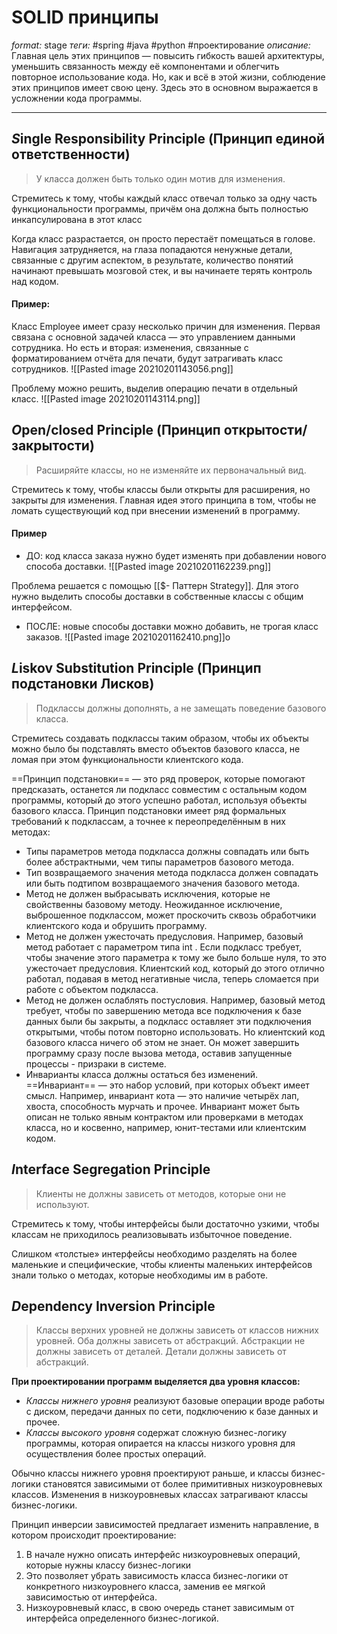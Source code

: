 # SOLID принципы
*format:* stage
*теги:* #spring #java #python #проектирование 
*описание:* Главная цель этих принципов — повысить гибкость вашей архитектуры, уменьшить связанность между её компонентами и облегчить повторное использование кода. Но, как и всё в этой жизни, соблюдение этих принципов имеет свою цену. Здесь это в основном выражается в усложнении кода программы.

---
## *S*ingle Responsibility Principle (Принцип единой ответственности)
>У класса должен быть только один мотив для изменения.

Стремитесь к тому, чтобы каждый класс отвечал только за одну часть функциональности программы, причём она
должна быть полностью инкапсулирована в этот класс

Когда класс разрастается, он просто перестаёт помещаться в голове. Навигация затрудняется, на глаза попадаются ненужные детали, связанные с другим аспектом, в результате, количество понятий начинают превышать мозговой стек, и вы начинаете терять контроль над кодом.

#### Пример:
Класс Employee имеет сразу несколько причин для изменения. Первая связана с основной задачей класса — это управлением данными сотрудника. Но есть и вторая: изменения, связанные с форматированием отчёта для
печати, будут затрагивать класс сотрудников.
![[Pasted image 20210201143056.png]]

Проблему можно решить, выделив операцию печати в отдельный класс.
![[Pasted image 20210201143114.png]]

## *O*pen/closed Principle (Принцип открытости/закрытости)
> Расширяйте классы, но не изменяйте их первоначальный вид.

Стремитесь к тому, чтобы классы были открыты для расширения, но закрыты для изменения. Главная идея этого принципа в том, чтобы не ломать существующий код при внесении изменений в программу.

#### Пример
- ДО: код класса заказа нужно будет изменять при добавлении нового способа доставки. ![[Pasted image 20210201162239.png]]

Проблема решается с помощью [[$- Паттерн Strategy]]. Для этого нужно выделить способы доставки в собственные классы с общим интерфейсом.
- ПОСЛЕ: новые способы доставки можно добавить, не трогая класс заказов. ![[Pasted image 20210201162410.png]]о

## *L*iskov Substitution Principle (Принцип подстановки Лисков)
> Подклассы должны дополнять, а не замещать поведение базового класса.

Стремитесь создавать подклассы таким образом, чтобы их объекты можно было бы подставлять вместо объектов базового класса, не ломая при этом функциональности клиентского кода.

==Принцип подстановки== — это ряд проверок, которые помогают предсказать, останется ли подкласс совместим с остальным кодом программы, который до этого успешно работал, используя объекты базового класса. Принцип подстановки имеет ряд формальных требований к подклассам, а точнее к переопределённым в них методах:
- Типы параметров метода подкласса должны совпадать или быть более абстрактными, чем типы параметров базового метода.
- Тип возвращаемого значения метода подкласса должен совпадать или быть подтипом возвращаемого значения базового метода. 
- Метод не должен выбрасывать исключения, которые не свойственны базовому методу. Неожиданное исключение, выброшенное подклассом, может проскочить сквозь обработчики клиентского кода и обрушить программу.
- Метод не должен ужесточать предусловия. Например, базовый метод работает с параметром типа int . Если подкласс требует, чтобы значение этого параметра к тому же было больше нуля, то это ужесточает предусловия. Клиентский код, который до этого отлично работал, подавая в метод негативные числа, теперь сломается при работе с объектом подкласса.
- Метод не должен ослаблять постусловия.  Например, базовый метод требует, чтобы по завершению метода все подключения к базе данных были бы закрыты, а подкласс оставляет эти подключения открытыми, чтобы потом повторно использовать. Но клиентский код базового класса ничего об этом не знает. Он может завершить программу сразу после вызова метода, оставив запущенные процессы - призраки в системе.
- Инварианты класса должны остаться без изменений. ==Инвариант== — это набор условий, при которых объект имеет смысл. Например, инвариант кота — это наличие четырёх лап, хвоста, способность мурчать и прочее. Инвариант может быть описан не только явным контрактом или проверками в методах класса, но и косвенно, например, юнит-тестами или клиентским кодом.

## *I*nterface Segregation Principle
>Клиенты не должны зависеть от методов, которые они не используют.

Стремитесь к тому, чтобы интерфейсы были достаточно узкими, чтобы классам не приходилось реализовывать избыточное поведение.

Слишком «толстые» интерфейсы необходимо разделять на более маленькие и специфические, чтобы клиенты маленьких интерфейсов знали только о методах, которые необходимы им в работе.

## *D*ependency Inversion Principle
> Классы верхних уровней не должны зависеть от классов нижних уровней. Оба должны зависеть от абстракций. Абстракции не должны зависеть от деталей. Детали должны зависеть от абстракций.

**При проектировании программ выделяется два уровня классов:**
- *Классы нижнего уровня* реализуют базовые операции вроде работы с диском, передачи данных по сети, подключению к базе данных и прочее.
- *Классы высокого уровня* содержат сложную бизнес-логику программы, которая опирается на классы низкого уровня для осуществления более простых операций.

Обычно классы нижнего уровня проектируют раньше, и классы бизнес-логики становятся зависимыми от более примитивных низкоуровневых классов. Изменения в низкоуровневых классах затрагивают классы бизнес-логики.

Принцип инверсии зависимостей предлагает изменить направление, в котором происходит проектирование:
1. В начале нужно описать интерфейс низкоуровневых операций, которые нужны классу бизнес-логики
2. Это позволяет убрать зависимость класса бизнес-логики от конкретного низкоуровнего класса, заменив ее мягкой зависимостью от интерфейса.
3. Низкоуровневый класс, в свою очередь станет зависимым от интерфейса определенного бизнес-логикой.